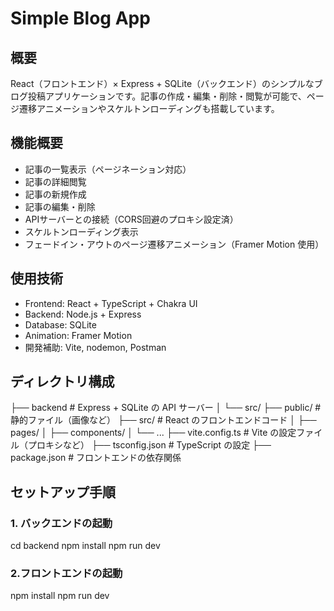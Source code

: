 # Simple Blog App

## 概要
React（フロントエンド）× Express + SQLite（バックエンド）のシンプルなブログ投稿アプリケーションです。記事の作成・編集・削除・閲覧が可能で、ページ遷移アニメーションやスケルトンローディングも搭載しています。

## 機能概要

- 記事の一覧表示（ページネーション対応）
- 記事の詳細閲覧
- 記事の新規作成
- 記事の編集・削除
- APIサーバーとの接続（CORS回避のプロキシ設定済）
- スケルトンローディング表示
- フェードイン・アウトのページ遷移アニメーション（Framer Motion 使用）

## 使用技術

- Frontend: React + TypeScript + Chakra UI
- Backend: Node.js + Express
- Database: SQLite
- Animation: Framer Motion
- 開発補助: Vite, nodemon, Postman

## ディレクトリ構成
├── backend               # Express + SQLite の API サーバー
│   └── src/
├── public/               # 静的ファイル（画像など）
├── src/                  # React のフロントエンドコード
│   ├── pages/
│   ├── components/
│   └── ...
├── vite.config.ts        # Vite の設定ファイル（プロキシなど）
├── tsconfig.json         # TypeScript の設定
├── package.json          # フロントエンドの依存関係


##  セットアップ手順

###  1. バックエンドの起動

cd backend
npm install
npm run dev

###  2.フロントエンドの起動

npm install
npm run dev